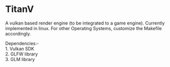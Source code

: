 # TitanV
A vulkan based render engine (to be integrated to a game engine).
Currently implemented in linux.
For other Operating Systems, customize the Makefile accordingly.

Dependencies:-<br />
    1. Vulkan SDK<br />
    2. GLFW library<br />
    3. GLM library<br />
